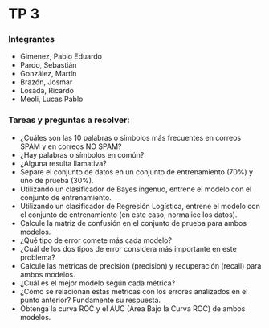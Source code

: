 # TP 3

### Integrantes

- Gimenez, Pablo Eduardo
- Pardo, Sebastián
- González, Martín
- Brazón, Josmar
- Losada, Ricardo
- Meoli, Lucas Pablo

### Tareas y preguntas a resolver:
- ¿Cuáles son las 10 palabras o símbolos más frecuentes en correos SPAM y en correos NO SPAM?
- ¿Hay palabras o símbolos en común?
- ¿Alguna resulta llamativa?
- Separe el conjunto de datos en un conjunto de entrenamiento (70%) y uno de prueba (30%).
- Utilizando un clasificador de Bayes ingenuo, entrene el modelo con el conjunto de entrenamiento.
- Utilizando un clasificador de Regresión Logística, entrene el modelo con el conjunto de entrenamiento (en este caso, normalice los datos).
- Calcule la matriz de confusión en el conjunto de prueba para ambos modelos.
- ¿Qué tipo de error comete más cada modelo?
- ¿Cuál de los dos tipos de error considera más importante en este problema?
- Calcule las métricas de precisión (precision) y recuperación (recall) para ambos modelos.
- ¿Cuál es el mejor modelo según cada métrica?
- ¿Cómo se relacionan estas métricas con los errores analizados en el punto anterior? Fundamente su respuesta.
- Obtenga la curva ROC y el AUC (Área Bajo la Curva ROC) de ambos modelos.